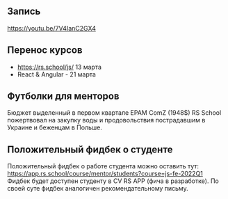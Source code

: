 ## Запись
https://youtu.be/7V4IanC2GX4

## Перенос курсов
- https://rs.school/js/ 13 марта 
- React & Angular - 21 марта

## Футболки для менторов
Бюджет выделенный в первом квартале EPAM СomZ (1948$) RS School пожертвовал на закупку воды и продовольствия пострадавшим в Украине и беженцам в Польше.  

##  Положительный фидбек о студенте
Положительный фидбек о работе студента можно оставить тут: 
https://app.rs.school/course/mentor/students?course=js-fe-2022Q1
Фидбек будет доступен студенту в CV RS APP (фича в разработке). 
По своей суте фидбек аналогичен рекомендательному письму. 
